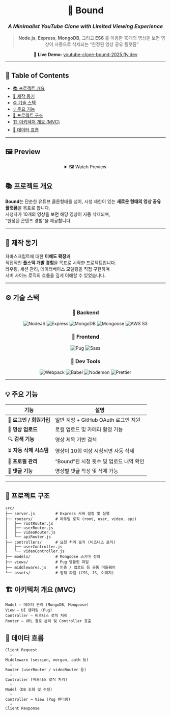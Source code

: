 <div align="center">

# 🎥 Bound  
### _A Minimalist YouTube Clone with Limited Viewing Experience_

> **Node.js**, **Express**, **MongoDB**, 그리고 **ES6** 를 이용한
> 10개의 영상을 보면 영상이 자동으로 삭제되는 “한정된 영상 공유 플랫폼”  

🔗 **Live Demo:** [youtube-clone-bound-2025.fly.dev](https://youtube-clone-bound-2025.fly.dev/)

</div>

---

## 📖 Table of Contents
- [📚 프로젝트 개요](#-프로젝트-개요)
- [🧠 제작 동기](#-제작-동기)
- [⚙️ 기술 스택](#️-기술-스택)
- [💡 주요 기능](#-주요-기능)
- [🧩 프로젝트 구조](#-프로젝트-구조)
- [🏗️ 아키텍처 개요 (MVC)](#️-아키텍처-개요-mvc)
- [🔄 데이터 흐름](#-데이터-흐름)

---

## 🖼️ Preview

<div align="center">
<details>
  <summary>🖼️ Watch Preview</summary>
  
### landing page
<img width="700" alt="스크린샷 2025-10-28 오전 11 45 07" src="https://github.com/user-attachments/assets/1e1e130e-a14b-4e6a-9592-460d9f02cbf2" />

### /videos
<img width="700" alt="스크린샷 2025-10-28 오전 11 49 23" src="https://github.com/user-attachments/assets/4c211df8-095d-45bc-8b9d-260fa05c59c8" />
videos 상세 및 댓글
<img width="700" alt="스크린샷 2025-10-28 오후 4 27 31" src="https://github.com/user-attachments/assets/b76f6267-2616-48a5-8949-2a5f372b96de" />

### /videos/upload
<img width="700" alt="youtube-clone-bound-2025 fly dev_videos_upload" src="https://github.com/user-attachments/assets/2841ee05-103f-4821-9302-93e519bc70bb" />

### /videos/{video_num}/edit
<img width="700" alt="스크린샷 2025-10-28 오후 4 29 50" src="https://github.com/user-attachments/assets/43c8e8e3-6cd8-471c-9305-855f4d6a1c72" />

### /users
<img width="700" alt="스크린샷 2025-10-28 오후 4 31 03" src="https://github.com/user-attachments/assets/74f9627b-0bf6-4893-931a-4d49090c327a" />

### /users/edit
<img width="700" alt="스크린샷 2025-10-28 오후 4 31 51" src="https://github.com/user-attachments/assets/4fdc5f33-39c0-43e1-bbfe-b87fed315b58" />



</details>
</div>


## 📚 프로젝트 개요

**Bound**는 단순한 유튜브 클론형태를 넘어,
시청 제한이 있는 **새로운 형태의 영상 공유 플랫폼**을 목표로 합니다.  
시청자가 10개의 영상을 보면 해당 영상이 자동 삭제되며,  
“한정된 콘텐츠 경험”을 제공합니다.

---

## 🧠 제작 동기

자바스크립트에 대한 **이해도 확장**과  
직접적인 **풀스택 개발 경험**을 목표로 시작한 프로젝트입니다.  
라우팅, 세션 관리, 데이터베이스 모델링을 직접 구현하며  
서버 사이드 로직의 흐름을 깊게 이해할 수 있었습니다.

---

## ⚙️ 기술 스택

<div align="center">

### 🧩 Backend  
![NodeJS](https://img.shields.io/badge/Node.js-43853D?style=for-the-badge&logo=node.js&logoColor=white)
![Express](https://img.shields.io/badge/Express.js-000000?style=for-the-badge&logo=express&logoColor=white)
![MongoDB](https://img.shields.io/badge/MongoDB-4ea94b?style=for-the-badge&logo=mongodb&logoColor=white)
![Mongoose](https://img.shields.io/badge/Mongoose-880000?style=for-the-badge&logo=mongoose&logoColor=white)
![AWS S3](https://img.shields.io/badge/AWS_S3-FF9900?style=for-the-badge&logo=amazonaws&logoColor=white)

### 💅 Frontend  
![Pug](https://img.shields.io/badge/Pug-FFD43B?style=for-the-badge&logo=pug&logoColor=black)
![Sass](https://img.shields.io/badge/Sass-CC6699?style=for-the-badge&logo=sass&logoColor=white)

### 🧰 Dev Tools  
![Webpack](https://img.shields.io/badge/Webpack-1C78C0?style=for-the-badge&logo=webpack&logoColor=white)
![Babel](https://img.shields.io/badge/Babel-F9DC3E?style=for-the-badge&logo=babel&logoColor=black)
![Nodemon](https://img.shields.io/badge/Nodemon-76D04B?style=for-the-badge&logo=nodemon&logoColor=white)
![Prettier](https://img.shields.io/badge/Prettier-F7B93E?style=for-the-badge&logo=prettier&logoColor=white)

</div>

---

## 💡 주요 기능

| 기능 | 설명 |
|------|------|
| 🔑 **로그인 / 회원가입** | 일반 계정 + GitHub OAuth 로그인 지원 |
| 🎥 **영상 업로드** | 로컬 업로드 및 카메라 촬영 기능 |
| 🔍 **검색 기능** | 영상 제목 기반 검색 |
| ⏳ **자동 삭제 시스템** | 영상이 10회 이상 시청되면 자동 삭제 |
| 👤 **프로필 관리** | “Bound”된 시청 횟수 및 업로드 내역 확인 |
| 💬 **댓글 기능** | 영상별 댓글 작성 및 삭제 가능 |

---

## 🧩 프로젝트 구조

```plaintext
src/
├── server.js         # Express 서버 설정 및 실행
├── routers/          # 라우팅 로직 (root, user, video, api)
│   ├── rootRouter.js
│   ├── userRouter.js
│   ├── videoRouter.js
│   └── apiRouter.js
├── controllers/      # 요청 처리 로직 (비즈니스 로직)
│   ├── userController.js
│   └── videoController.js
├── models/           # Mongoose 스키마 정의
├── views/            # Pug 템플릿 파일
├── middlewares.js    # 인증 / 업로드 등 공통 미들웨어
└── assets/           # 정적 파일 (CSS, JS, 이미지)
```

## 🏗️ 아키텍처 개요 (MVC)

```plaintext
Model — 데이터 관리 (MongoDB, Mongoose)
View — UI 렌더링 (Pug)
Controller — 비즈니스 로직 처리
Router — URL 경로 분리 및 Controller 호출
```

## 🔄 데이터 흐름

```plaintext
Client Request
  ↓
Middleware (session, morgan, auth 등)
  ↓
Router (userRouter / videoRouter 등)
  ↓
Controller (비즈니스 로직 처리)
  ↓
Model (DB 조회 및 수정)
  ↓
Controller → View (Pug 렌더링)
  ↓
Client Response
```

